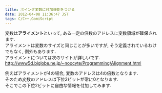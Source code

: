 ```yaml
---
title: ポインタ変数に付加機能をつける
date: 2012-04-08 11:36:47 JST
tags: C/C++,GomiScript
---
```


変数は<span class="deco" style="font-weight:bold;">アライメント</span>といって, ある一定の倍数のアドレスに変数領域が確保されます\.  
アライメントは変数のサイズと同じことが多いですが, そう定義されているわけでもなく, 例外もあります\.  
アライメントについては次のサイトが詳しいです\.  
[http://www5d\.biglobe\.ne\.jp/~noocyte/Programming/Alignment\.html](http://www5d.biglobe.ne.jp/~noocyte/Programming/Alignment.html)

  
例えばアライメントが4の場合, 変数のアドレスは4の倍数となります\.  
そのため変数のアドレスは下位2ビットが常に0となります\.  
そこでこの下位2ビットに自由な情報を付加してみます\.

